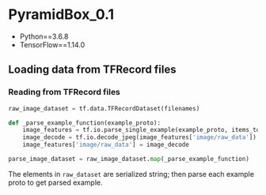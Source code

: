 # PyramidBox_0.1
* Python==3.6.8
* TensorFlow==1.14.0

## Loading data from TFRecord files
### Reading from TFRecord files
```python
raw_image_dataset = tf.data.TFRecordDataset(filenames)

def _parse_example_function(example_proto):
    image_features = tf.io.parse_single_example(example_proto, items_to_descriptions)
    image_decode = tf.io.decode_jpeg(image_features['image/raw_data'])
    image_features['image/raw_data'] = image_decode

parse_image_dataset = raw_image_dataset.map(_parse_example_function)
```
The elements in `raw_dataset` are serialized string;
then parse each example proto to get parsed example.
